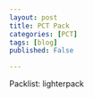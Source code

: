 ```yaml
---
layout: post
title: PCT Pack
categories: [PCT]
tags: [blog]
published: False

---
```


Packlist: lighterpack

